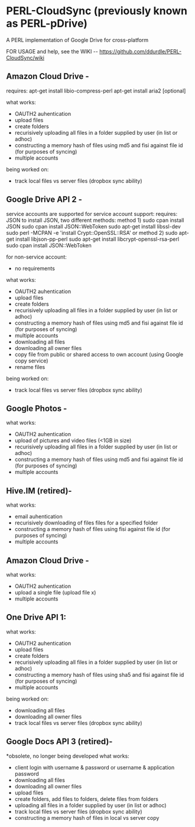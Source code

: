 PERL-CloudSync
(previously known as PERL-pDrive)
=================================

A PERL implementation of Google Drive for cross-platform


FOR USAGE and help, see the WIKI -- https://github.com/ddurdle/PERL-CloudSync/wiki

Amazon Cloud Drive -
-------------------------------

requires:
apt-get install libio-compress-perl
apt-get install aria2 [optional]

what works:
- OAUTH2 auhentication
- upload files
- create folders
- recurisively uploading all files in a folder supplied by user (in list or adhoc)
- constructing a memory hash of files using md5 and fisi against file id (for purposes of syncing)
- multiple accounts

being worked on:
- track local files vs server files (dropbox sync ability)


Google Drive API 2 -
-------------------------------

service accounts are supported
for service account support:
requires: JSON
to install JSON, two different methods:
method 1)
sudo cpan install JSON
sudo cpan install JSON::WebToken
sudo apt-get install libssl-dev
sudo perl -MCPAN -e 'install Crypt::OpenSSL::RSA'
or method 2)
sudo apt-get install libjson-pp-perl
sudo apt-get install libcrypt-openssl-rsa-perl
sudo cpan install JSON::WebToken

for non-service account:
- no requirements

what works:
- OAUTH2 auhentication
- upload files
- create folders
- recurisively uploading all files in a folder supplied by user (in list or adhoc)
- constructing a memory hash of files using md5 and fisi against file id (for purposes of syncing)
- multiple accounts
- downloading all files
- downloading all owner files
- copy file from public or shared access to own account (using Google copy service)
- rename files

being worked on:
- track local files vs server files (dropbox sync ability)

Google Photos -
--------------------------
what works:
- OAUTH2 auhentication
- upload of pictures and video files (<1GB in size)
- recurisively uploading all files in a folder supplied by user (in list or adhoc)
- constructing a memory hash of files using md5 and fisi against file id (for purposes of syncing)
- multiple accounts

Hive.IM (retired)-
----------------
what works:
- email auhentication
- recurisively downloading of files files for a specified folder
- constructing a memory hash of files using fisi against file id (for purposes of syncing)
- multiple accounts

Amazon Cloud Drive -
--------------------------------
what works:
- OAUTH2 auhentication
- upload a single file (upload file x)
- multiple accounts

One Drive API 1:
-------------------------
what works:
- OAUTH2 auhentication
- upload files
- create folders
- recurisively uploading all files in a folder supplied by user (in list or adhoc)
- constructing a memory hash of files using sha5 and fisi against file id (for purposes of syncing)
- multiple accounts

being worked on:
- downloading all files
- downloading all owner files
- track local files vs server files (dropbox sync ability)


Google Docs API 3 (retired)-
-------------------------------
*obsolete, no longer being developed
what works:
- client login with username & password or username & application password
- downloading all files
- downloading all owner files
- upload files
- create folders, add files to folders, delete files from folders
- uploading all files in a folder supplied by user (in list or adhoc)
- track local files vs server files (dropbox sync ability)
- constructing a memory hash of files in local vs server copy

